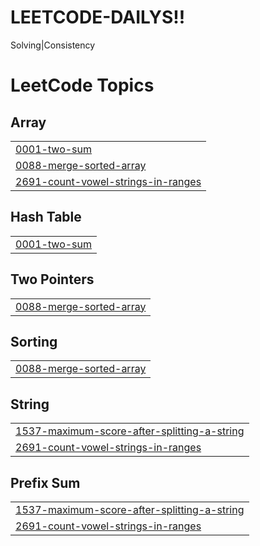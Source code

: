 # LEETCODE-DAILYS!!
Solving|Consistency

<!---LeetCode Topics Start-->
# LeetCode Topics
## Array
|  |
| ------- |
| [0001-two-sum](https://github.com/kmahalakshmi2004/LEETCODE-DAILY/tree/master/0001-two-sum) |
| [0088-merge-sorted-array](https://github.com/kmahalakshmi2004/LEETCODE-DAILY/tree/master/0088-merge-sorted-array) |
| [2691-count-vowel-strings-in-ranges](https://github.com/kmahalakshmi2004/LEETCODE-DAILY/tree/master/2691-count-vowel-strings-in-ranges) |
## Hash Table
|  |
| ------- |
| [0001-two-sum](https://github.com/kmahalakshmi2004/LEETCODE-DAILY/tree/master/0001-two-sum) |
## Two Pointers
|  |
| ------- |
| [0088-merge-sorted-array](https://github.com/kmahalakshmi2004/LEETCODE-DAILY/tree/master/0088-merge-sorted-array) |
## Sorting
|  |
| ------- |
| [0088-merge-sorted-array](https://github.com/kmahalakshmi2004/LEETCODE-DAILY/tree/master/0088-merge-sorted-array) |
## String
|  |
| ------- |
| [1537-maximum-score-after-splitting-a-string](https://github.com/kmahalakshmi2004/LEETCODE-DAILY/tree/master/1537-maximum-score-after-splitting-a-string) |
| [2691-count-vowel-strings-in-ranges](https://github.com/kmahalakshmi2004/LEETCODE-DAILY/tree/master/2691-count-vowel-strings-in-ranges) |
## Prefix Sum
|  |
| ------- |
| [1537-maximum-score-after-splitting-a-string](https://github.com/kmahalakshmi2004/LEETCODE-DAILY/tree/master/1537-maximum-score-after-splitting-a-string) |
| [2691-count-vowel-strings-in-ranges](https://github.com/kmahalakshmi2004/LEETCODE-DAILY/tree/master/2691-count-vowel-strings-in-ranges) |
<!---LeetCode Topics End-->